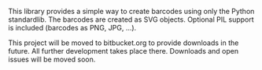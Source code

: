 This library provides a simple way to create barcodes using only the Python standardlib. The barcodes are created as SVG objects. Optional PIL support is included (barcodes as PNG, JPG, ...).

This project will be moved to bitbucket.org to provide downloads in the future. All further development takes place there. Downloads and open issues will be moved soon.